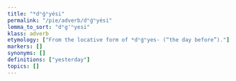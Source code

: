 ```yaml
---
title: "*dʰǵʰyési"
permalink: "/pie/adverb/dʰǵʰyési"
lemma_to_sort: "dʰg'ʰyesi"
klass: adverb
etymology: ["From the locative form of *dʰǵʰyes- (“the day before”)."]
markers: []
synonyms: []
definitions: ["yesterday"]
topics: []
---
```

